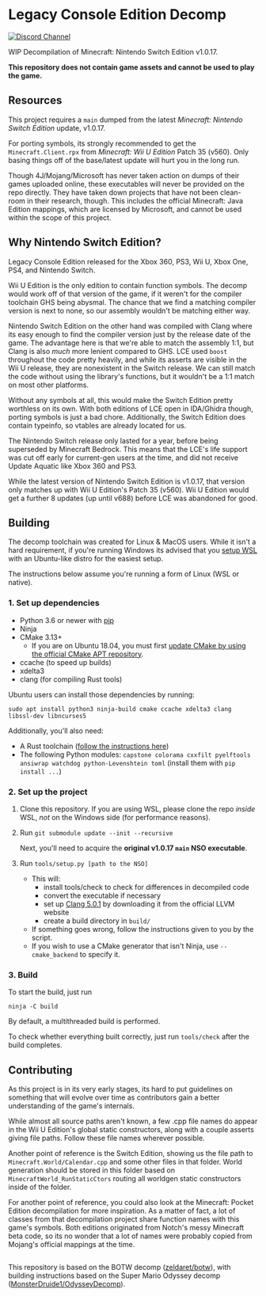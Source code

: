 # Legacy Console Edition Decomp

[![Discord Channel][discord-badge]][discord]

[discord]: https://discord.gg/DEuS3feXED
[discord-badge]: https://img.shields.io/discord/1194500576122253312?color=%237289DA&logo=discord&logoColor=%23FFFFFF

WIP Decompilation of Minecraft: Nintendo Switch Edition v1.0.17.

**This repository does not contain game assets and cannot be used to play the game.**

## Resources
This project requires a `main` dumped from the latest *Minecraft: Nintendo Switch Edition* update, v1.0.17.

For porting symbols, its strongly recommended to get the `Minecraft.Client.rpx` from *Minecraft: Wii U Edition* Patch 35 (v560). Only basing things off of the base/latest update will hurt you in the long run.

Though 4J/Mojang/Microsoft has never taken action on dumps of their games uploaded online, these executables will never be provided on the repo directly. They have taken down projects that have not been clean-room in their research, though. This includes the official Minecraft: Java Edition mappings, which are licensed by Microsoft, and cannot be used within the scope of this project.

## Why Nintendo Switch Edition?

Legacy Console Edition released for the Xbox 360, PS3, Wii U, Xbox One, PS4, and Nintendo Switch.

Wii U Edition is the only edition to contain function symbols. The decomp would work off of that version of the game, if it weren't for the compiler toolchain GHS being abysmal. The chance that we find a matching compiler version is next to none, so our assembly wouldn't be matching either way.

Nintendo Switch Edition on the other hand was compiled with Clang where its easy enough to find the compiler version just by the release date of the game. The advantage here is that we're able to match the assembly 1:1, but Clang is also *much* more lenient compared to GHS. LCE used `boost` throughout the code pretty heavily, and while its asserts are visible in the Wii U release, they are nonexistent in the Switch release. We can still match the code without using the library's functions, but it wouldn't be a 1:1 match on most other platforms.

Without any symbols at all, this would make the Switch Edition pretty worthless on its own. With both editions of LCE open in IDA/Ghidra though, porting symbols is just a bad chore. Additionally, the Switch Edition does contain typeinfo, so vtables are already located for us.

The Nintendo Switch release only lasted for a year, before being superseded by Minecraft Bedrock. This means that the LCE's life support was cut off early for current-gen users at the time, and did not receive Update Aquatic like Xbox 360 and PS3.

While the latest version of Nintendo Switch Edition is v1.0.17, that version only matches up with Wii U Edition's Patch 35 (v560). Wii U Edition would get a further 8 updates (up until v688) before LCE was abandoned for good.

## Building
The decomp toolchain was created for Linux & MacOS users. While it isn't a hard requirement, if you're running Windows its advised that you [setup WSL](https://learn.microsoft.com/en-us/windows/wsl/install) with an Ubuntu-like distro for the easiest setup.

The instructions below assume you're running a form of Linux (WSL or native).

### 1. Set up dependencies

* Python 3.6 or newer with [pip](https://pip.pypa.io/en/stable/installation/)
* Ninja
* CMake 3.13+
    * If you are on Ubuntu 18.04, you must first [update CMake by using the official CMake APT repository](https://apt.kitware.com/).
* ccache (to speed up builds)
* xdelta3
* clang (for compiling Rust tools)

Ubuntu users can install those dependencies by running:

```shell
sudo apt install python3 ninja-build cmake ccache xdelta3 clang libssl-dev libncurses5
```

Additionally, you'll also need:

* A Rust toolchain ([follow the instructions here](https://www.rust-lang.org/tools/install))
* The following Python modules: `capstone colorama cxxfilt pyelftools ansiwrap watchdog python-Levenshtein toml` (install them with `pip install ...`)

### 2. Set up the project

1. Clone this repository. If you are using WSL, please clone the repo *inside* WSL, *not* on the Windows side (for performance reasons).

2. Run `git submodule update --init --recursive`

    Next, you'll need to acquire the **original v1.0.17 `main` NSO executable**.

3. Run `tools/setup.py [path to the NSO]`
    * This will:
        * install tools/check to check for differences in decompiled code
        * convert the executable if necessary
        * set up [Clang 5.0.1](https://releases.llvm.org/download.html#5.0.1) by downloading it from the official LLVM website
        * create a build directory in `build/`
    * If something goes wrong, follow the instructions given to you by the script.
    * If you wish to use a CMake generator that isn't Ninja, use `--cmake_backend` to specify it.

### 3. Build

To start the build, just run

```shell
ninja -C build
```

By default, a multithreaded build is performed.

To check whether everything built correctly, just run `tools/check` after the build completes.

## Contributing
As this project is in its very early stages, its hard to put guidelines on something that will evolve over time as contributors gain a better understanding of the game's internals.

While almost all source paths aren't known, a few .cpp file names do appear in the Wii U Edition's global static constructors, along with a couple asserts giving file paths. Follow these file names wherever possible.

Another point of reference is the Switch Edition, showing us the file path to `Minecraft.World/Calendar.cpp` and some other files in that folder. World generation should be stored in this folder based on `MinecraftWorld_RunStaticCtors` routing all worldgen static constructors inside of the folder.

For another point of reference, you could also look at the Minecraft: Pocket Edition decompilation for more inspiration. As a matter of fact, a lot of classes from that decompilation project share function names with this game's symbols. Both editions originated from Notch's messy Minecraft beta code, so its no wonder that a lot of names were probably copied from Mojang's official mappings at the time.

##

This repository is based on the BOTW decomp ([zeldaret/botw](https://github.com/zeldaret/botw)), with building instructions based on the Super Mario Odyssey decomp ([MonsterDruide1/OdysseyDecomp](https://github.com/MonsterDruide1/OdysseyDecomp)).